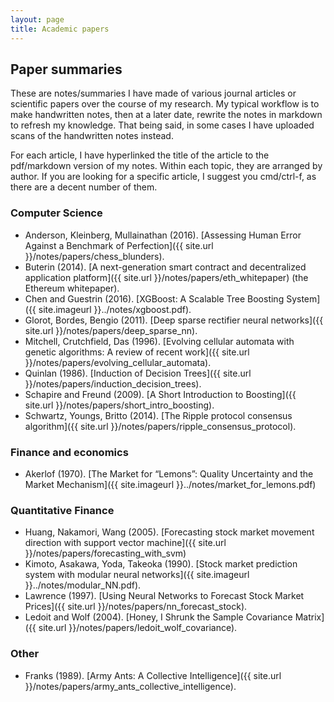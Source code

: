 ```yaml
---
layout: page
title: Academic papers
---
```


<style>
div {
    text-align: left;
}
</style>


## Paper summaries

These are notes/summaries I have made of various journal articles or scientific papers over the course of my research. My typical workflow is to make handwritten notes, then at a later date, rewrite the notes in markdown to refresh my knowledge. That being said, in some cases I have uploaded scans of the handwritten notes instead.

For each article, I have hyperlinked the title of the article to the pdf/markdown version of my notes. Within each topic, they are arranged by author. If you are looking for a specific article, I suggest you cmd/ctrl-f, as there are a decent number of them.

### Computer Science

- Anderson, Kleinberg, Mullainathan (2016). [Assessing Human Error Against a Benchmark of Perfection]({{ site.url }}/notes/papers/chess_blunders).
- Buterin (2014). [A next-generation smart contract and decentralized application platform]({{ site.url }}/notes/papers/eth_whitepaper) (the Ethereum whitepaper).
- Chen and Guestrin (2016). [XGBoost: A Scalable Tree Boosting System]({{ site.imageurl }}../notes/xgboost.pdf).  
- Glorot, Bordes, Bengio (2011). [Deep sparse rectifier neural networks]({{ site.url }}/notes/papers/deep_sparse_nn).
- Mitchell, Crutchfield, Das (1996). [Evolving cellular automata with genetic algorithms: A review of recent work]({{ site.url }}/notes/papers/evolving_cellular_automata).
- Quinlan (1986). [Induction of Decision Trees]({{ site.url }}/notes/papers/induction_decision_trees).
- Schapire and Freund (2009). [A Short Introduction to Boosting]({{ site.url }}/notes/papers/short_intro_boosting).
- Schwartz, Youngs, Britto (2014). [The Ripple protocol consensus algorithm]({{ site.url }}/notes/papers/ripple_consensus_protocol).

### Finance and economics

- Akerlof (1970). [The Market for “Lemons”: Quality Uncertainty and the Market Mechanism]({{ site.imageurl }}../notes/market_for_lemons.pdf)

### Quantitative Finance

- Huang, Nakamori, Wang (2005). [Forecasting stock market movement direction with support vector machine]({{ site.url }}/notes/papers/forecasting_with_svm)
- Kimoto, Asakawa, Yoda, Takeoka (1990). [Stock market prediction system with modular neural networks]({{ site.imageurl }}../notes/modular_NN.pdf).
- Lawrence (1997). [Using Neural Networks to Forecast Stock Market Prices]({{ site.url }}/notes/papers/nn_forecast_stock).
- Ledoit and Wolf (2004). [Honey, I Shrunk the Sample Covariance Matrix]({{ site.url }}/notes/papers/ledoit_wolf_covariance).


### Other

- Franks (1989). [Army Ants: A Collective Intelligence]({{ site.url }}/notes/papers/army_ants_collective_intelligence).

